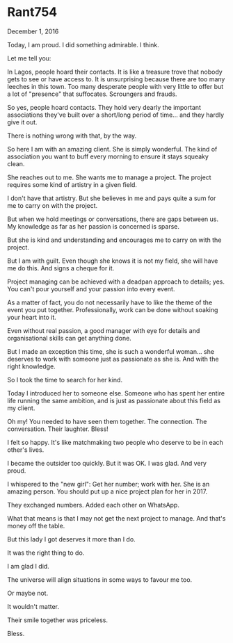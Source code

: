 # Rant754


December 1, 2016

Today, I am proud. I did something admirable. I think.

Let me tell you:

In Lagos, people hoard their contacts. It is like a treasure trove that nobody gets to see or have access to.
It is unsurprising because there are too many leeches in this town. Too many desperate people with very little to offer but a lot of "presence" that suffocates. Scroungers and frauds.

So yes, people hoard contacts. They hold very dearly the important associations they've built over a short/long period of time... and they hardly give it out. 

There is nothing wrong with that, by the way.

So here I am with an amazing client. She is simply wonderful. The kind of association you want to buff every morning to ensure it stays squeaky clean.

She reaches out to me. She wants me to manage a project. The project requires some kind of artistry in a given field.

I don't have that artistry. But she believes in me and pays quite a sum for me to carry on with the project. 

But when we hold meetings or conversations, there are gaps between us. My knowledge as far as her passion is concerned is sparse.

But she is kind and understanding and encourages me to carry on with the project. 

But I am with guilt. Even though she knows it is not my field, she will have me do this. And signs a cheque for it.

Project managing can be achieved with a deadpan approach to details; yes. You can't pour yourself and your passion into every event.

As a matter of fact, you do not necessarily have to like the theme of the event you put together. Professionally, work can be done without soaking your heart into it.

Even without real passion, a good manager with eye for details and organisational skills can get anything done.

But I made an exception this time, she is such a wonderful woman... she deserves to work with someone just as passionate as she is. And with the right knowledge.

So I took the time to search for her kind.

Today I introduced her to someone else. Someone who has spent her entire life running the same ambition, and is just as passionate about this field as my client.

Oh my! You needed to have seen them together.  The connection. The conversation. Their laughter. Bless!

I felt so happy. It's like matchmaking two people who deserve to be in each other's lives.

I became the outsider too quickly. But it was OK. I was glad. And very proud.

I whispered to the "new girl": Get her number; work with her. She is an amazing person. You should put up a nice project plan for her in 2017.

They exchanged numbers. Added each other on WhatsApp. 

What that means is that I may not get the next project to manage. And that's money off the table.

But this lady I got deserves it more than I do.

It was the right thing to do.

I am glad I did. 

The universe will align situations in some ways to favour me too.

Or maybe not.

It wouldn't matter.

Their smile together was priceless. 

Bless.
